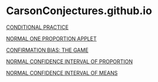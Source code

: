 # CarsonConjectures.github.io
<meta charset="UTF-8">
<title>CONDITIONAL PRACTICE</title>
<link href="https://fonts.cdnfonts.com/css/common-pixel" rel="stylesheet"> 
<link href="https://fonts.googleapis.com/css?family=Press+Start+2P&display=swap" rel="stylesheet">
<style>
  table, th, td {
    border: 1px solid black;
    border-collapse: collapse;
  }
  th, td {
    padding: 10px;
    text-align: center;
    border: 1px solid green;
  }
  .hidden-value {
    visibility: hidden;
  }
  .cell-title {
    font-weight: bold;
  }
  
  body {
            font-family: 'Press Start 2P', cursive;
            background-color: #000000;
            color: green;
  }
  table {
             border-collapse: collapse; /* Optional: ensures that border lines between cells are single lines */
            border: 2px solid green; /* Sets the border color to blue */
  }
  button {
            position: fixed;
            bottom: 20px;
            right: 20px;
            background-color: GREEN;
            color: BLACK;
            padding: 10px 20px;
            font-family: 'Press Start 2P', cursive;
            border: none;
            cursor: pointer;
    }
    button:not(:last-of-type) {
              margin-right: 200px;
    }
</style>
[CONDITIONAL PRACTICE](CONDPRAC.html) 

[NORMAL ONE PROPORTION APPLET](APPLETNORMAL.html) 


[CONFIRMATION BIAS: THE GAME](PAGECORRUPTA.html)

[NORMAL CONFIDENCE INTERVAL OF PROPORTION](cihtml.html)

[NORMAL CONFIDENCE INTERVAL OF MEANS](meansCIHTML.html)
